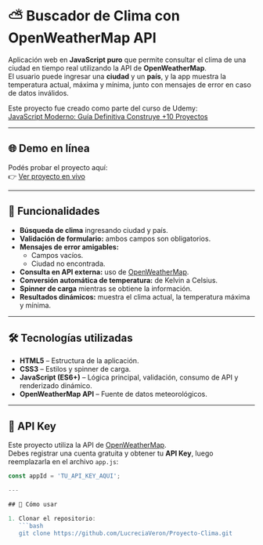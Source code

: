 # ⛅ Buscador de Clima con OpenWeatherMap API

Aplicación web en **JavaScript puro** que permite consultar el clima de una ciudad en tiempo real utilizando la API de **OpenWeatherMap**.  
El usuario puede ingresar una **ciudad** y un **país**, y la app muestra la temperatura actual, máxima y mínima, junto con mensajes de error en caso de datos inválidos.

Este proyecto fue creado como parte del curso de Udemy:  
[JavaScript Moderno: Guía Definitiva Construye +10 Proyectos](https://www.udemy.com/course/javascript-moderno-guia-definitiva-construye-10-proyectos)

---

## 🌐 Demo en línea

Podés probar el proyecto aquí:  
👉 [Ver proyecto en vivo](https://melodious-twilight-5c76b0.netlify.app/)

---

## 🚀 Funcionalidades

- **Búsqueda de clima** ingresando ciudad y país.
- **Validación de formulario:** ambos campos son obligatorios.
- **Mensajes de error amigables:**  
  - Campos vacíos.  
  - Ciudad no encontrada.  
- **Consulta en API externa:** uso de [OpenWeatherMap](https://openweathermap.org/api).
- **Conversión automática de temperatura:** de Kelvin a Celsius.
- **Spinner de carga** mientras se obtiene la información.
- **Resultados dinámicos:** muestra el clima actual, la temperatura máxima y mínima.

---

## 🛠️ Tecnologías utilizadas

- **HTML5** – Estructura de la aplicación.
- **CSS3** – Estilos y spinner de carga.
- **JavaScript (ES6+)** – Lógica principal, validación, consumo de API y renderizado dinámico.
- **OpenWeatherMap API** – Fuente de datos meteorológicos.

---

## 🔑 API Key

Este proyecto utiliza la API de [OpenWeatherMap](https://openweathermap.org/api).  
Debes registrar una cuenta gratuita y obtener tu **API Key**, luego reemplazarla en el archivo `app.js`:

```javascript
const appId = 'TU_API_KEY_AQUI';

---

## 🚀 Cómo usar

1. Clonar el repositorio:
   ```bash
   git clone https://github.com/LucreciaVeron/Proyecto-Clima.git

